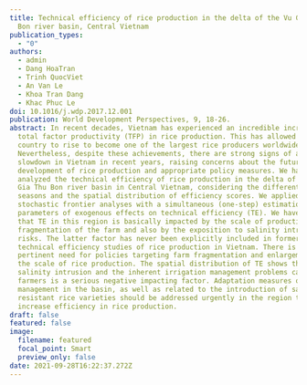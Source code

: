 ```yaml
---
title: Technical efficiency of rice production in the delta of the Vu Gia Thu
  Bon river basin, Central Vietnam
publication_types:
  - "0"
authors:
  - admin
  - Dang HoaTran
  - Trinh QuocViet
  - An Van Le
  - Khoa Tran Dang
  - Khac Phuc Le
doi: 10.1016/j.wdp.2017.12.001
publication: World Development Perspectives, 9, 18-26.
abstract: In recent decades, Vietnam has experienced an incredible increase of
  total factor productivity (TFP) in rice production. This has allowed the
  country to rise to become one of the largest rice producers worldwide.
  Nevertheless, despite these achievements, there are strong signs of a TFP
  slowdown in Vietnam in recent years, raising concerns about the future
  development of rice production and appropriate policy measures. We have
  analyzed the technical efficiency of rice production in the delta of the Vu
  Gia Thu Bon river basin in Central Vietnam, considering the different rice
  seasons and the spatial distribution of efficiency scores. We applied
  stochastic frontier analyses with a simultaneous (one-step) estimation of the
  parameters of exogenous effects on technical efficiency (TE). We have shown
  that TE in this region is basically impacted by the scale of production, by
  fragmentation of the farm and also by the exposition to salinity intrusion
  risks. The latter factor has never been explicitly included in former
  technical efficiency studies of rice production in Vietnam. There is a
  pertinent need for policies targeting farm fragmentation and enlargement of
  the scale of rice production. The spatial distribution of TE shows that
  salinity intrusion and the inherent irrigation management problems caused to
  farmers is a serious negative impacting factor. Adaptation measures on water
  management in the basin, as well as related to the introduction of salinity
  resistant rice varieties should be addressed urgently in the region to
  increase efficiency in rice production.
draft: false
featured: false
image:
  filename: featured
  focal_point: Smart
  preview_only: false
date: 2021-09-28T16:22:37.272Z
---
```

